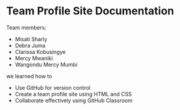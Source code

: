 # Team Profile Site Documentation
Team members:
- Misati Sharly
- Debra Juma
- Clarissa Kobusingye
- Mercy Mwaniki
- Wangondu Mercy Mumbi



we learned how to
- Use GitHub for version control
- Create a team profile site using HTML and CSS
- Collaborate effectively using GitHub Classroom

        
